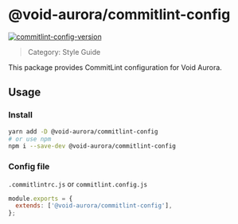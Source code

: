 # @void-aurora/commitlint-config

[commitlint-config-version]: https://img.shields.io/npm/v/@void-aurora/commitlint-config?style=flat-square
[commitlint-config-npm]: https://www.npmjs.com/package/@void-aurora/commitlint-config

[![commitlint-config-version]][commitlint-config-npm]

> Category: Style Guide

This package provides CommitLint configuration for Void Aurora.

## Usage

### Install

```sh
yarn add -D @void-aurora/commitlint-config
# or use npm
npm i --save-dev @void-aurora/commitlint-config
```

### Config file

`.commitlintrc.js` or `commitlint.config.js`

```js
module.exports = {
  extends: ['@void-aurora/commitlint-config'],
};
```
